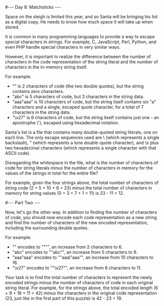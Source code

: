 ﻿#--- Day 8: Matchsticks ---

Space on the sleigh is limited this year, and so Santa will be bringing his list as a digital copy. He needs to know how much space it will take up when stored.

It is common in many programming languages to provide a way to escape special characters in strings. For example, C, JavaScript, Perl, Python, and even PHP handle special characters in very similar ways.

However, it is important to realize the difference between the number of characters in the code representation of the string literal and the number of characters in the in-memory string itself.

For example:
  - "" is 2 characters of code (the two double quotes), but the string contains zero characters.
  - "abc" is 5 characters of code, but 3 characters in the string data.
  - "aaa\"aaa" is 10 characters of code, but the string itself contains six "a" characters and a single, escaped quote character, for a total of 7 characters in the string data.
  - "\x27" is 6 characters of code, but the string itself contains just one - an apostrophe ('), escaped using hexadecimal notation.

Santa's list is a file that contains many double-quoted string literals, one on each line. The only escape sequences used are \\ (which represents a single backslash), \" (which represents a lone double-quote character), and \x plus two hexadecimal characters (which represents a single character with that ASCII code).

Disregarding the whitespace in the file, what is the number of characters of code for string literals minus the number of characters in memory for the values of the strings in total for the entire file?

For example, given the four strings above, the total number of characters of string code (2 + 5 + 10 + 6 = 23) minus the total number of characters in memory for string values (0 + 3 + 7 + 1 = 11) is 23 - 11 = 12.

#--- Part Two ---

Now, let's go the other way. In addition to finding the number of characters of code, you should now encode each code representation as a new string and find the number of characters of the new encoded representation, including the surrounding double quotes.

For example:
  - "" encodes to "\"\"", an increase from 2 characters to 6.
  - "abc" encodes to "\"abc\"", an increase from 5 characters to 9.
  - "aaa\"aaa" encodes to "\"aaa\\\"aaa\"", an increase from 10 characters to 16.
  - "\x27" encodes to "\"\\x27\"", an increase from 6 characters to 11.

Your task is to find the total number of characters to represent the newly encoded strings minus the number of characters of code in each original string literal. For example, for the strings above, the total encoded length (6 + 9 + 16 + 11 = 42) minus the characters in the original code representation (23, just like in the first part of this puzzle) is 42 - 23 = 19.
